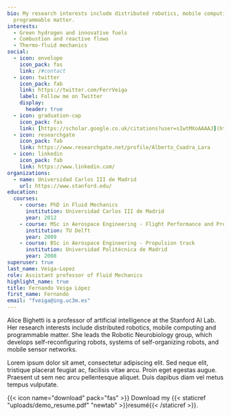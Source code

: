 ```yaml
---
bio: My research interests include distributed robotics, mobile computing and
  programmable matter.
interests:
  - Green hydrogen and innovative fuels
  - Combustion and reactive flows
  - Thermo-fluid mechanics
social:
  - icon: envelope
    icon_pack: fas
    link: /#contact
  - icon: twitter
    icon_pack: fab
    link: https://twitter.com/FerrVeiga
    label: Follow me on Twitter
    display:
      header: true
  - icon: graduation-cap
    icon_pack: fas
    link: [https://scholar.google.co.uk/citations?user=sIwtMXoAAAAJ](https://scholar.google.com/citations?user=i2Eu9QMAAAAJ&hl=en)
  - icon: researchgate
    icon_pack: fab
    link: https://www.researchgate.net/profile/Alberto_Cuadra_Lara  
  - icon: linkedin
    icon_pack: fab
    link: https://www.linkedin.com/
organizations:
  - name: Universidad Carlos III de Madrid
    url: https://www.stanford.edu/
education:
  courses:
    - course: PhD in Fluid Mechanics
      institution: Universidad Carlos III de Madrid
      year: 2012
    - course: MSc in Aerospace Engineering - Flight Performance and Propulsion track
      institution: TU Delft
      year: 2009
    - course: BSc in Aerospace Engineering - Propulsion track
      institution: Universidad Politécnica de Madrid
      year: 2008
superuser: true
last_name: Veiga-Lopez
role: Assistant professor of Fluid Mechanics
highlight_name: true
title: Fernando Veiga López
first_name: Fernando
email: "fveiga@ing.uc3m.es"
---
```


Alice Bighetti is a professor of artificial intelligence at the Stanford AI Lab. Her research interests include distributed robotics, mobile computing and programmable matter. She leads the Robotic Neurobiology group, which develops self-reconfiguring robots, systems of self-organizing robots, and mobile sensor networks.

Lorem ipsum dolor sit amet, consectetur adipiscing elit. Sed neque elit, tristique placerat feugiat ac, facilisis vitae arcu. Proin eget egestas augue. Praesent ut sem nec arcu pellentesque aliquet. Duis dapibus diam vel metus tempus vulputate.

{{< icon name="download" pack="fas" >}} Download my {{< staticref "uploads/demo_resume.pdf" "newtab" >}}resumé{{< /staticref >}}.
